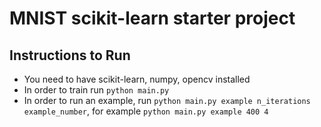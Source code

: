 # MNIST scikit-learn starter project
## Instructions to Run
* You need to have scikit-learn, numpy, opencv installed
* In order to train run `python main.py`
* In order to run an example, run `python main.py example n_iterations example_number`,
  for example `python main.py example 400 4` 

